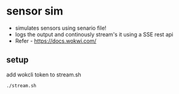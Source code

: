 # sensor sim
- simulates sensors using senario file!
- logs the output and continously stream's it using a SSE rest api
- Refer - https://docs.wokwi.com/

## setup
add wokcli token to stream.sh
```
./stream.sh
```
